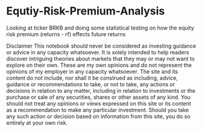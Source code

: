 # Equtiy-Risk-Premium-Analysis

Looking at ticker BRKB and doing some statistical testing on how the equity risk premium (returns - rf) effects future returns 

Disclaimer
This notebook should never be considered as investing guidance or advice in any capacity whatsoever. It is solely intended to help readers discover intriguing theories about markets that they may or may not want to explore on their own.
These are my own opinions and do not represent the opinions of my employer in any capacity whatsoever.
The site and its content do not include, nor shall it be construed as including, advice, guidance or recommendations to take, or not to take, any actions or decisions in relation to any matter, including in relation to investments or the purchase or sale of any securities, shares or other assets of any kind.
You should not treat any opinions or views expressed on this site or its content as a recommendation to make any particular investment.
Should you take any such action or decision based on information from this site, you do so entirely at your own risk.
